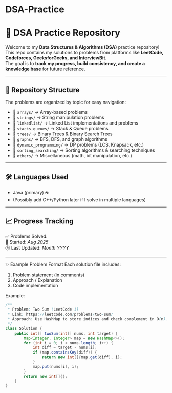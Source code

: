 # DSA-Practice
# 🚀 DSA Practice Repository

Welcome to my **Data Structures & Algorithms (DSA)** practice repository!  
This repo contains my solutions to problems from platforms like **LeetCode, Codeforces, GeeksforGeeks, and InterviewBit**.  
The goal is to **track my progress, build consistency, and create a knowledge base** for future reference.

---

## 📂 Repository Structure
The problems are organized by topic for easy navigation:

- 📌 `arrays/` → Array-based problems  
- 📌 `strings/` → String manipulation problems  
- 📌 `linkedlist/` → Linked List implementations and problems  
- 📌 `stacks_queues/` → Stack & Queue problems  
- 📌 `trees/` → Binary Trees & Binary Search Trees  
- 📌 `graphs/` → BFS, DFS, and graph algorithms  
- 📌 `dynamic_programming/` → DP problems (LCS, Knapsack, etc.)  
- 📌 `sorting_searching/` → Sorting algorithms & searching techniques  
- 📌 `others/` → Miscellaneous (math, bit manipulation, etc.)  

---

## 🛠️ Languages Used
- Java (primary) ☕  
- (Possibly add C++/Python later if I solve in multiple languages)

---

## 📈 Progress Tracking
✅ Problems Solved:  
📅 Started: *Aug 2025*  
🕒 Last Updated: *Month YYYY*  

---

✨ Example Problem Format
Each solution file includes:
1. Problem statement (in comments)
2. Approach / Explanation
3. Code implementation

Example:
```java
/**
 * Problem: Two Sum (LeetCode 1)
 * Link: https://leetcode.com/problems/two-sum/
 * Approach: Use HashMap to store indices and check complement in O(n).
 */
class Solution {
    public int[] twoSum(int[] nums, int target) {
        Map<Integer, Integer> map = new HashMap<>();
        for (int i = 0; i < nums.length; i++) {
            int diff = target - nums[i];
            if (map.containsKey(diff)) {
                return new int[]{map.get(diff), i};
            }
            map.put(nums[i], i);
        }
        return new int[]{};
    }
}
